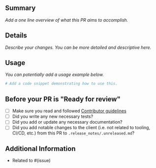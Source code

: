 ## Summary

*Add a one line overview of what this PR aims to accomplish.*

## Details

*Describe your changes. You can be more detailed and descriptive here.*

## Usage

*You can potentially add a usage example below.*

```python
# Add a code snippet demonstrating how to use this.
```

## Before your PR is "Ready for review"

- [ ] Make sure you read and followed [Contributor guidelines](../CONTRIBUTING.md)
- [ ] Did you write any new necessary tests?
- [ ] Did you add or update any necessary documentation?
- [ ] Did you add notable changes to the client (i.e. not related to tooling, CI/CD, etc.) from this PR to `.release_notes/.unreleased.md`?

## Additional Information

* Related to #(issue)

